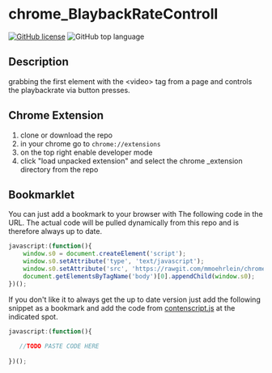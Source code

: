 # chrome_BlaybackRateControll
[![GitHub license](https://img.shields.io/github/license/mmoehrlein/chrome_BlaybackRateControll.svg?style=flat-square)](https://github.com/mmoehrlein/chrome_BlaybackRateControll/blob/master/LICENSE) ![GitHub top language](https://img.shields.io/github/languages/top/mmoehrlein/chrome_BlaybackRateControll.svg?style=flat-square)

## Description
grabbing the first element with the &lt;video> tag from a page and controls the playbackrate via button presses.

## Chrome Extension
1. clone or download the repo
2. in your chrome go to `chrome://extensions`
3. on the top right enable developer mode
4. click "load unpacked extension" and select the chrome _extension directory from the repo


## Bookmarklet
You can just add a bookmark to your browser with The following code in the URL. The actual code will be pulled dynamically from this repo and is therefore always up to date.

```JavaScript
javascript:(function(){
    window.s0 = document.createElement('script');
    window.s0.setAttribute('type', 'text/javascript');
    window.s0.setAttribute('src', 'https://rawgit.com/mmoehrlein/chrome_BlaybackRateControll/master/chrome_extension/contentscript.js');
    document.getElementsByTagName('body')[0].appendChild(window.s0);
})();
```

If you don't like it to always get the up to date version just add the following snippet as a bookmark and add the code from [contenscript.js](https://github.com/mmoehrlein/chrome_BlaybackRateControll/blob/master/chrome_extension/contentscript.js) at the indicated spot.

```JavaScript
javascript:(function(){
    
   //TODO PASTE CODE HERE
    
})();
```
